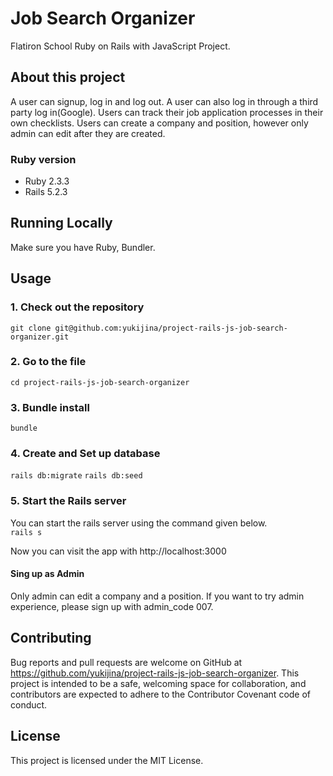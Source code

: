 # Job Search Organizer

Flatiron School Ruby on Rails with JavaScript Project.

## About this project
A user can signup, log in and log out. A user can also log in through a third party log in(Google).
Users can track their job application processes in their own checklists.
Users can create a company and position, however only admin can edit after they are created.


### Ruby version
- Ruby 2.3.3
- Rails 5.2.3

## Running Locally
Make sure you have Ruby, Bundler.

## Usage
### 1. Check out the repository
`git clone git@github.com:yukijina/project-rails-js-job-search-organizer.git`

### 2. Go to the file
`cd project-rails-js-job-search-organizer`

### 3. Bundle install
`bundle`

### 4. Create and Set up database
`rails db:migrate`
`rails db:seed`

### 5. Start the Rails server
You can start the rails server using the command given below.  
`rails s`

Now you can visit the app with http://localhost:3000


#### Sing up as Admin
Only admin can edit a company and a position.
If you want to try admin experience, please sign up with admin_code 007.

## Contributing
Bug reports and pull requests are welcome on GitHub at https://github.com/yukijina/project-rails-js-job-search-organizer. This project is intended to be a safe, welcoming space for collaboration, and contributors are expected to adhere to the Contributor Covenant code of conduct.

## License
This project is licensed under the MIT License.
